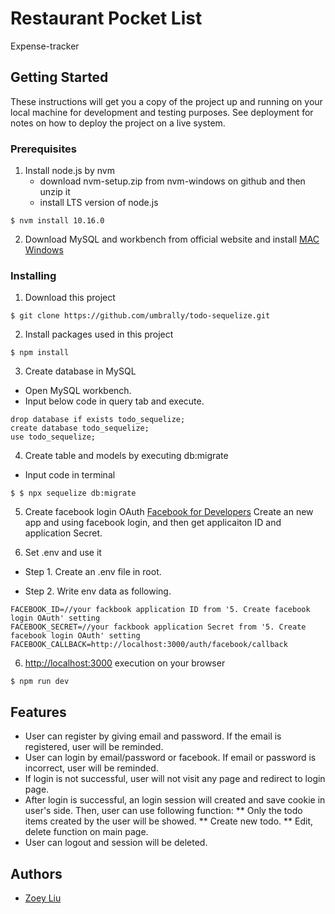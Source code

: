# Restaurant Pocket List

Expense-tracker


## Getting Started

These instructions will get you a copy of the project up and running on your local machine for development and testing purposes. See deployment for notes on how to deploy the project on a live system.

### Prerequisites

1. Install node.js by nvm
    * download nvm-setup.zip from nvm-windows on github and then unzip it
    * install LTS version of node.js 
```
$ nvm install 10.16.0
```
2. Download MySQL and workbench from official website and install 
[MAC](https://dev.mysql.com/downloads/mysql)
[Windows](https://dev.mysql.com/downloads/windows/installer/)

### Installing

1. Download this project 
```
$ git clone https://github.com/umbrally/todo-sequelize.git
```

2. Install packages used in this project
```
$ npm install
```

3. Create database in MySQL
* Open MySQL workbench.
* Input below code in query tab and execute.
```
drop database if exists todo_sequelize;
create database todo_sequelize;
use todo_sequelize;
```

4. Create table and models by executing db:migrate
* Input code in terminal
```
$ $ npx sequelize db:migrate
```

5. Create facebook login OAuth
[Facebook for Developers](https://developers.facebook.com/)
Create an new app and using facebook login, and then get applicaiton ID and application Secret. 

6. Set .env and use it
* Step 1. Create an .env file in root.  

* Step 2. Write env data as following. 
```
FACEBOOK_ID=//your fackbook application ID from '5. Create facebook login OAuth' setting
FACEBOOK_SECRET=//your fackbook application Secret from '5. Create facebook login OAuth' setting
FACEBOOK_CALLBACK=http://localhost:3000/auth/facebook/callback 
```

6. [http://localhost:3000](http://localhost:3000) execution on your browser
```
$ npm run dev
```


## Features

* User can register by giving email and password. If the email is registered, user will be reminded.
* User can login by email/password or facebook. If email or password is incorrect, user will be reminded. 
* If login is not successful, user will not visit any page and redirect to login page.
* After login is successful, an login session will created and save cookie in user's side. Then, user can use following function:
  ** Only the todo items created by the user will be showed.
  ** Create new todo.
  ** Edit, delete function on main page.
* User can logout and session will be deleted.  

## Authors

* [Zoey Liu](https://github.com/umbrally) 
